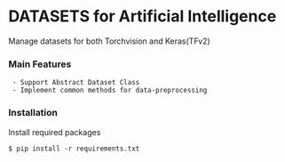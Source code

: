 # DATASETS for Artificial Intelligence
Manage datasets for both Torchvision and Keras(TFv2)

### Main Features
```
 - Support Abstract Dataset Class  
 - Implement common methods for data-preprocessing
```
### Installation
Install required packages
```
$ pip install -r requirements.txt
```
